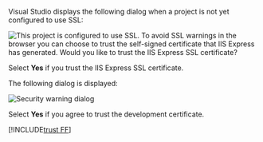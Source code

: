 Visual Studio displays the following dialog when a project is not yet configured to use SSL:

![This project is configured to use SSL. To avoid SSL warnings in the browser you can choose to trust the self-signed certificate that IIS Express has generated. Would you like to trust the IIS Express SSL certificate?](~/static/trustCert.png)

Select **Yes** if you trust the IIS Express SSL certificate.

The following dialog is displayed:

![Security warning dialog](~/static/cert.png)

Select **Yes** if you agree to trust the development certificate.

[!INCLUDE[trust FF](~/includes/trust-ff.md)]